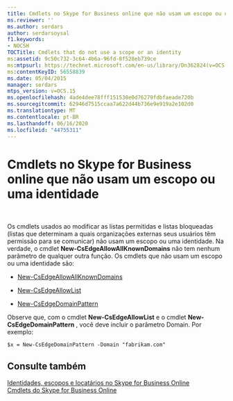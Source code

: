 ```yaml
---
title: Cmdlets no Skype for Business online que não usam um escopo ou uma identidade
ms.reviewer: ''
ms.author: serdars
author: serdarsoysal
f1.keywords:
- NOCSH
TOCTitle: Cmdlets that do not use a scope or an identity
ms:assetid: 9c50c732-3c64-4b6a-96fd-8f528eb739ce
ms:mtpsurl: https://technet.microsoft.com/en-us/library/Dn362824(v=OCS.15)
ms:contentKeyID: 56558839
ms.date: 05/04/2015
manager: serdars
mtps_version: v=OCS.15
ms.openlocfilehash: 4ade4dee78fff151530e0d76279fdbfaeade720b
ms.sourcegitcommit: 62946d7515ccaa7a622d44b736e9e919a2e102d0
ms.translationtype: MT
ms.contentlocale: pt-BR
ms.lasthandoff: 06/16/2020
ms.locfileid: "44755311"
---
```

# <a name="cmdlets-in-skype-for-business-online-that-do-not-use-a-scope-or-an-identity"></a>Cmdlets no Skype for Business online que não usam um escopo ou uma identidade

 


Os cmdlets usados ao modificar as listas permitidas e listas bloqueadas (listas que determinam a quais organizações externas seus usuários têm permissão para se comunicar) não usam um escopo ou uma identidade. Na verdade, o cmdlet **New-CsEdgeAllowAllKnownDomains** não tem nenhum parâmetro de qualquer outra função. Os cmdlets que não usam um escopo ou uma identidade são:

  - [New-CsEdgeAllowAllKnownDomains](https://technet.microsoft.com/library/jj994088\(v=ocs.15\))

  - [New-CsEdgeAllowList](https://technet.microsoft.com/library/jj994023\(v=ocs.15\))

  - [New-CsEdgeDomainPattern](https://technet.microsoft.com/library/jj994040\(v=ocs.15\))

Observe que, com o cmdlet **New-CsEdgeAllowList** e o cmdlet **New-CsEdgeDomainPattern** , você deve incluir o parâmetro Domain. Por exemplo:

    $x = New-CsEdgeDomainPattern -Domain "fabrikam.com"

## <a name="see-also"></a>Consulte também


[Identidades, escopos e locatários no Skype for Business Online](identities-scopes-and-tenants-in-skype-for-business-online.md)  
[Cmdlets do Skype for Business Online](https://technet.microsoft.com/library/dn362817\(v=ocs.15\))

